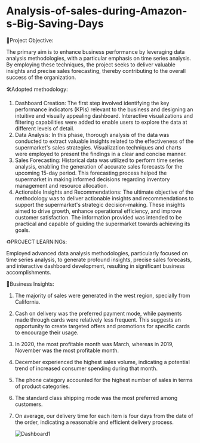 # Analysis-of-sales-during-Amazon-s-Big-Saving-Days

🎯Project Objective:

The primary aim is to enhance business performance by leveraging data analysis methodologies, with a particular emphasis on time series analysis. By employing these techniques, the project seeks to deliver valuable insights and precise sales forecasting, thereby contributing to the overall success of the organization.

🛠️Adopted methodology:

1. Dashboard Creation: The first step involved identifying the key performance indicators (KPIs) relevant to the business and designing an intuitive and visually appealing dashboard. Interactive visualizations and filtering capabilities were added to enable users to explore the data at different levels of detail.
2. Data Analysis: In this phase, thorough analysis of the data was conducted to extract valuable insights related to the effectiveness of the supermarket's sales strategies. Visualization techniques and charts were employed to present the findings in a clear and concise manner.
3. Sales Forecasting: Historical data was utilized to perform time series analysis, enabling the generation of accurate sales forecasts for the upcoming 15-day period. This forecasting process helped the supermarket in making informed decisions regarding inventory management and resource allocation.
4. Actionable Insights and Recommendations: The ultimate objective of the methodology was to deliver actionable insights and recommendations to support the supermarket's strategic decision-making. These insights aimed to drive growth, enhance operational efficiency, and improve customer satisfaction. The information provided was intended to be practical and capable of guiding the supermarket towards achieving its goals.


♻️PROJECT LEARNINGs:

Employed advanced data analysis methodologies, particularly focused on time series analysis, to generate profound insights, precise sales forecasts, and interactive dashboard development, resulting in significant business accomplishments.

🔎Business Insights:

1. The majority of sales were generated in the west region, specially from California.
2. Cash on delivery was the preferred payment mode, while payments made through cards were relatively less frequent. This suggests an opportunity to create targeted offers and promotions for specific cards to encourage their usage.
3. In 2020, the most profitable month was March, whereas in 2019, November was the most profitable month.
4. December experienced the highest sales volume, indicating a potential trend of increased consumer spending during that month.
5. The phone category accounted for the highest number of sales in terms of product categories.
6. The standard class shipping mode was the most preferred among customers.
7. On average, our delivery time for each item is four days from the date of the order, indicating a reasonable and efficient delivery process.

   ![Dashboard1](https://github.com/DeepEnlighten/Analysis-of-sales-during-Amazon-s-Big-Saving-Days/assets/134684304/2455e6d9-6e43-40e5-a668-c619802b0e40)

